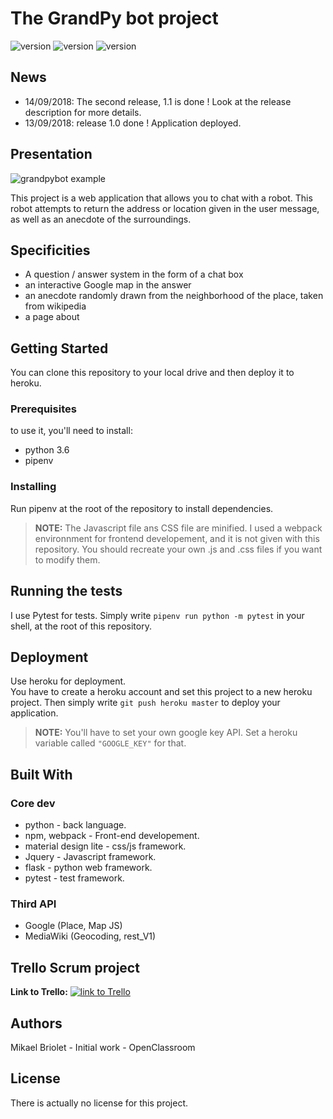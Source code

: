 # The GrandPy bot project

![version](https://img.shields.io/badge/version-1.1-blue.svg?longCache=true&style=flat-square) ![version](https://img.shields.io/badge/python-3.6-ligh.svg?longCache=true&style=flat-square) ![version](https://img.shields.io/badge/project-web_app-orange.svg?longCache=true&style=flat-square)

## News

- 14/09/2018: The second release, 1.1 is done ! Look at the release description for more details.
- 13/09/2018: release 1.0 done ! Application deployed.

## Presentation

![grandpybot example](https://image.ibb.co/f0wfkU/grandpybot_example.jpg)

This project is a web application that allows you to chat with a robot. This robot attempts to return the address or location given in the user message, as well as an anecdote of the surroundings.

## Specificities

- A question / answer system in the form of a chat box
- an interactive Google map  in the answer
- an anecdote randomly drawn from the neighborhood of the place, taken from wikipedia
- a page about

## Getting Started

You can clone this repository to your local drive and then deploy it to heroku.

### Prerequisites

to use it, you'll need to install:

- python 3.6
- pipenv

### Installing

Run pipenv at the root of the repository to install dependencies.

>**NOTE:** The Javascript file ans CSS file are minified. I used a webpack environnment for frontend developement, and it is not given with this repository. You should recreate your own .js and .css files if you want to modify them.

## Running the tests

I use Pytest for tests. Simply write ```pipenv run python -m pytest``` in your shell, at the root of this repository.

## Deployment

Use heroku for deployment.  
You have to create a heroku account and set this project to a new heroku project. Then simply write ```git push heroku master``` to deploy your application.  
>**NOTE:** You'll have to set your own google key API. Set a heroku variable called ```"GOOGLE_KEY"``` for that.

## Built With

### Core dev

- python - back language.  
- npm, webpack - Front-end developement.  
- material design lite - css/js framework.  
- Jquery - Javascript framework.  
- flask - python web framework.  
- pytest - test framework.

### Third API

- Google (Place, Map JS)
- MediaWiki (Geocoding, rest_V1)

## Trello Scrum project

**Link to Trello:**
[![link to Trello](https://image.ibb.co/mvESX9/trello.jpg)](https://trello.com/b/SMatrUZV/scrum-board)

## Authors

Mikael Briolet - Initial work - OpenClassroom

## License

There is actually no license for this project.
